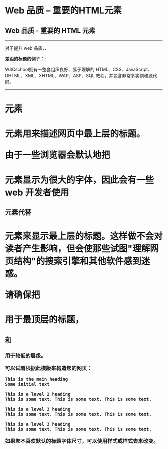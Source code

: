 # Web 品质 – 重要的HTML元素

## Web 品质 - 重要的 HTML 元素

------

对于提升 web 品质，<DOCTYPE>、<title> 以及 <h1> 都是重要的标签。

------

## <!DOCTYPE> 元素

所有的 HTML 和 XHTML 页面都应当使用 <Doctype> 元素来定义遵照何种 HTML 版本。

doctype 定义了您正在使用的 HTML 版本，并为浏览器提供重要的信息以便其更快速一致地呈现您的页面。

文档类型声明同时也使验证软件可以对页面的语法进行检查：

### HTML 5

```
<!DOCTYPE html>
```



### HTML 4.01 Strict, Transitional, Frameset

```
 <!DOCTYPE HTML PUBLIC "-//W3C//DTD HTML 4.01//EN"
 "http://www.w3.org/TR/html4/strict.dtd">

 <!DOCTYPE HTML PUBLIC "-//W3C//DTD HTML 4.01 Transitional//EN"
 "http://www.w3.org/TR/html4/loose.dtd">

 <!DOCTYPE HTML PUBLIC "-//W3C//DTD HTML 4.01 Frameset//EN"
 "http://www.w3.org/TR/html4/frameset.dtd">
```



### XHTML 1.0 Strict, Transitional, Frameset

```
 <!DOCTYPE html PUBLIC "-//W3C//DTD XHTML 1.0 Strict//EN"
 "http://www.w3.org/TR/xhtml1/DTD/xhtml1-strict.dtd">

 <!DOCTYPE html PUBLIC "-//W3C//DTD XHTML 1.0 Transitional//EN"
 "http://www.w3.org/TR/xhtml1/DTD/xhtml1-transitional.dtd">

 <!DOCTYPE html PUBLIC "-//W3C//DTD XHTML 1.0 Frameset//EN"
 "http://www.w3.org/TR/xhtml1/DTD/xhtml1-frameset.dtd">
```



### XHTML 1.1

 ```
<!DOCTYPE html PUBLIC "-//W3C//DTD XHTML 1.1//EN"
 "http://www.w3.org/TR/xhtml11/DTD/xhtml11.dtd">
 ```



------

## <title> 元素

<title> 元素是最重要的 HTML 元素之一。它的主要功能是描述网页的内容。

即使标题不是网页的一个可见的部分，它对于提升网站的品质依然是重要的，这是因为它在以下位置都是可见的：

- 搜索引擎列表
- 窗口的标题栏
- 用户的书签中

标题应当尽可能地短，并具有可描述性。

当某个用户在 internet 上搜索网站时，大部分搜索引擎都会在搜索结果中显示出网站的标题。请确保标题与网页的内容是吻合的。这样的话用户有更多的可能通过点击这些链接来访问到你的网站。

当用户访问您的网站时，在窗口的标题栏中标题是可见的。请确保即使窗口被最小化，标题同样能起到描述网站内容的作用。

在用户访问你的网站之后，网页的标题会存储于历史文件夹（用户甚至会把网页收藏到他的收藏夹中）。为了后续的成功访问，同样请确保标题可以清楚地描述您的网站。

**优秀的标题：**

<title>HTML Tutorial</title>

<title>XML Introduction</title>

**差距的标题的例子：:**

<title>Introduction</title>

<title>Chapter 1</title>

W3Cschool拥有一整套组织良好、易于理解的 HTML、CSS、JavaScript、 DHTML、XML、XHTML、WAP、ASP、SQL 教程，并包含非常多实例和源代码。

------

## <h1> 元素

<h1> 元素用来描述网页中最上层的标题。

由于一些浏览器会默认地把 <h1> 元素显示为很大的字体，因此会有一些 web 开发者使用 <h2> 元素代替 <h1> 元素来显示最上层的标题。这样做不会对读者产生影响，但会使那些试图"理解网页结构"的搜索引擎和其他软件感到迷惑。

请确保把 <h1> 用于最顶层的标题，<h2> 和 <h3> 用于较低的层级。

可以试着根据此模版来构造您的网页：

```
This is the main heading
Some initial text

This is a level 2 heading
This is some text. This is some text. This is some text.

This is a level 3 heading
This is some text. This is some text. This is some text.

This is a level 3 heading
This is some text. This is some text. This is some text.
```



如果您不喜欢默认的标题字体尺寸，可以使用样式或样式表来改变。